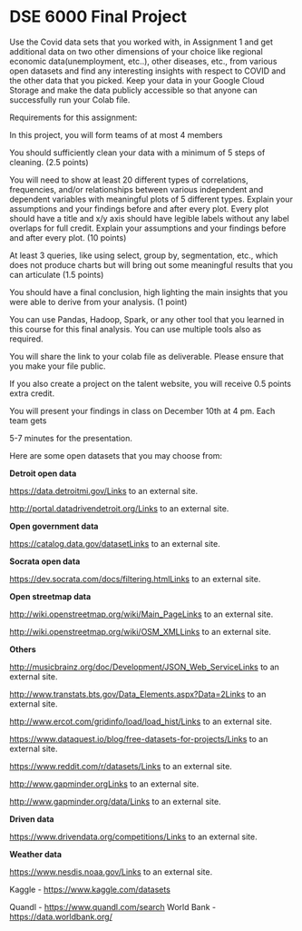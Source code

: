 # DSE 6000 Final Project

Use the Covid data sets that you worked with, in Assignment 1 and get additional data on two other dimensions of your choice like regional economic data(unemployment, etc..), other diseases, etc., from various open datasets and find any interesting insights with respect to COVID and the other data that you picked. Keep your data in your Google Cloud Storage and make the data publicly accessible so that anyone can successfully run your Colab file.

Requirements for this assignment:

In this project, you will form teams of at most 4 members

You should sufficiently clean your data with a minimum of 5 steps of cleaning. (2.5 points)

You will need to show at least 20 different types of correlations, frequencies, and/or relationships between various independent and dependent variables with meaningful plots of 5 different types. Explain your assumptions and your findings before and after every plot. Every plot should have a title and x/y axis should have legible labels without any label overlaps for full credit. Explain your assumptions and your findings before and after every plot. (10 points)

At least 3 queries, like using select, group by, segmentation, etc., which does not produce charts but will bring out some meaningful results that you can articulate (1.5 points)

You should have a final conclusion, high lighting the main insights that you were able to derive from your analysis. (1 point)

You can use Pandas, Hadoop, Spark, or any other tool that you learned in this course for this final analysis. You can use multiple tools also as required.

You will share the link to your colab file as deliverable. Please ensure that you make your file public.

If you also create a project on the talent website, you will receive 0.5 points extra credit.

You will present your findings in class on December 10th at 4 pm. Each team gets 

5-7 minutes for the presentation.

Here are some open datasets that you may choose from:

**Detroit open data**

https://data.detroitmi.gov/Links to an external site.

http://portal.datadrivendetroit.org/Links to an external site.

 

**Open government data**

https://catalog.data.gov/datasetLinks to an external site.

 

**Socrata open data**

https://dev.socrata.com/docs/filtering.htmlLinks to an external site.

 

**Open streetmap data**

http://wiki.openstreetmap.org/wiki/Main_PageLinks to an external site.

http://wiki.openstreetmap.org/wiki/OSM_XMLLinks to an external site.

 

**Others**

http://musicbrainz.org/doc/Development/JSON_Web_ServiceLinks to an external site.

http://www.transtats.bts.gov/Data_Elements.aspx?Data=2Links to an external site.

http://www.ercot.com/gridinfo/load/load_hist/Links to an external site.

https://www.dataquest.io/blog/free-datasets-for-projects/Links to an external site.

https://www.reddit.com/r/datasets/Links to an external site.

http://www.gapminder.orgLinks to an external site.

http://www.gapminder.org/data/Links to an external site.

**Driven data**

https://www.drivendata.org/competitions/Links to an external site.

 

**Weather data**

https://www.nesdis.noaa.gov/Links to an external site.

Kaggle - https://www.kaggle.com/datasets

Quandl - https://www.quandl.com/search
World Bank - https://data.worldbank.org/
